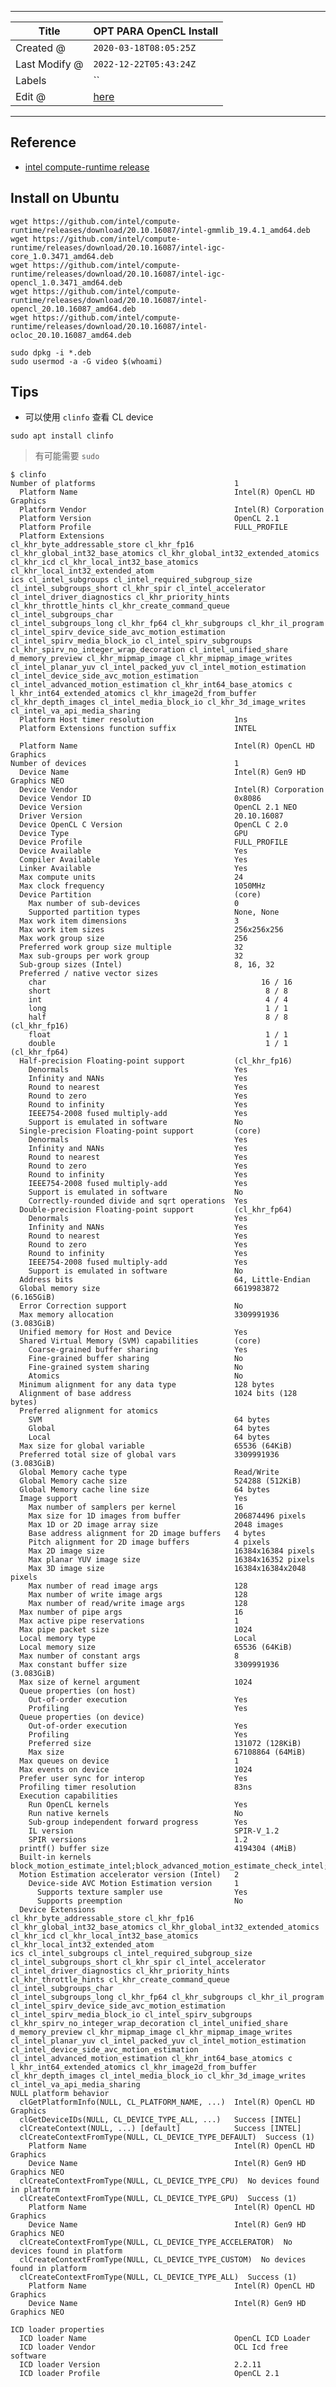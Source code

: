 -----

| Title         | OPT PARA OpenCL Install                             |
| ------------- | --------------------------------------------------- |
| Created @     | `2020-03-18T08:05:25Z`                              |
| Last Modify @ | `2022-12-22T05:43:24Z`                              |
| Labels        | \`\`                                                |
| Edit @        | [here](https://github.com/junxnone/xwiki/issues/35) |

-----

## Reference

  - [intel compute-runtime
    release](https://github.com/intel/compute-runtime/releases)

## Install on Ubuntu

    wget https://github.com/intel/compute-runtime/releases/download/20.10.16087/intel-gmmlib_19.4.1_amd64.deb
    wget https://github.com/intel/compute-runtime/releases/download/20.10.16087/intel-igc-core_1.0.3471_amd64.deb
    wget https://github.com/intel/compute-runtime/releases/download/20.10.16087/intel-igc-opencl_1.0.3471_amd64.deb
    wget https://github.com/intel/compute-runtime/releases/download/20.10.16087/intel-opencl_20.10.16087_amd64.deb
    wget https://github.com/intel/compute-runtime/releases/download/20.10.16087/intel-ocloc_20.10.16087_amd64.deb

    sudo dpkg -i *.deb
    sudo usermod -a -G video $(whoami)

## Tips

  - 可以使用 `clinfo` 查看 CL device

<!-- end list -->

    sudo apt install clinfo

> 有可能需要 `sudo`

    $ clinfo
    Number of platforms                               1
      Platform Name                                   Intel(R) OpenCL HD Graphics
      Platform Vendor                                 Intel(R) Corporation
      Platform Version                                OpenCL 2.1
      Platform Profile                                FULL_PROFILE
      Platform Extensions                             cl_khr_byte_addressable_store cl_khr_fp16 cl_khr_global_int32_base_atomics cl_khr_global_int32_extended_atomics cl_khr_icd cl_khr_local_int32_base_atomics cl_khr_local_int32_extended_atom
    ics cl_intel_subgroups cl_intel_required_subgroup_size cl_intel_subgroups_short cl_khr_spir cl_intel_accelerator cl_intel_driver_diagnostics cl_khr_priority_hints cl_khr_throttle_hints cl_khr_create_command_queue cl_intel_subgroups_char
    cl_intel_subgroups_long cl_khr_fp64 cl_khr_subgroups cl_khr_il_program cl_intel_spirv_device_side_avc_motion_estimation cl_intel_spirv_media_block_io cl_intel_spirv_subgroups cl_khr_spirv_no_integer_wrap_decoration cl_intel_unified_share
    d_memory_preview cl_khr_mipmap_image cl_khr_mipmap_image_writes cl_intel_planar_yuv cl_intel_packed_yuv cl_intel_motion_estimation cl_intel_device_side_avc_motion_estimation cl_intel_advanced_motion_estimation cl_khr_int64_base_atomics c
    l_khr_int64_extended_atomics cl_khr_image2d_from_buffer cl_khr_depth_images cl_intel_media_block_io cl_khr_3d_image_writes cl_intel_va_api_media_sharing
      Platform Host timer resolution                  1ns
      Platform Extensions function suffix             INTEL
    
      Platform Name                                   Intel(R) OpenCL HD Graphics
    Number of devices                                 1
      Device Name                                     Intel(R) Gen9 HD Graphics NEO
      Device Vendor                                   Intel(R) Corporation
      Device Vendor ID                                0x8086
      Device Version                                  OpenCL 2.1 NEO
      Driver Version                                  20.10.16087
      Device OpenCL C Version                         OpenCL C 2.0
      Device Type                                     GPU
      Device Profile                                  FULL_PROFILE
      Device Available                                Yes
      Compiler Available                              Yes
      Linker Available                                Yes
      Max compute units                               24
      Max clock frequency                             1050MHz
      Device Partition                                (core)
        Max number of sub-devices                     0
        Supported partition types                     None, None
      Max work item dimensions                        3
      Max work item sizes                             256x256x256
      Max work group size                             256
      Preferred work group size multiple              32
      Max sub-groups per work group                   32
      Sub-group sizes (Intel)                         8, 16, 32
      Preferred / native vector sizes
        char                                                16 / 16
        short                                                8 / 8
        int                                                  4 / 4
        long                                                 1 / 1
        half                                                 8 / 8        (cl_khr_fp16)
        float                                                1 / 1
        double                                               1 / 1        (cl_khr_fp64)
      Half-precision Floating-point support           (cl_khr_fp16)
        Denormals                                     Yes
        Infinity and NANs                             Yes
        Round to nearest                              Yes
        Round to zero                                 Yes
        Round to infinity                             Yes
        IEEE754-2008 fused multiply-add               Yes
        Support is emulated in software               No
      Single-precision Floating-point support         (core)
        Denormals                                     Yes
        Infinity and NANs                             Yes
        Round to nearest                              Yes
        Round to zero                                 Yes
        Round to infinity                             Yes
        IEEE754-2008 fused multiply-add               Yes
        Support is emulated in software               No
        Correctly-rounded divide and sqrt operations  Yes
      Double-precision Floating-point support         (cl_khr_fp64)
        Denormals                                     Yes
        Infinity and NANs                             Yes
        Round to nearest                              Yes
        Round to zero                                 Yes
        Round to infinity                             Yes
        IEEE754-2008 fused multiply-add               Yes
        Support is emulated in software               No
      Address bits                                    64, Little-Endian
      Global memory size                              6619983872 (6.165GiB)
      Error Correction support                        No
      Max memory allocation                           3309991936 (3.083GiB)
      Unified memory for Host and Device              Yes
      Shared Virtual Memory (SVM) capabilities        (core)
        Coarse-grained buffer sharing                 Yes
        Fine-grained buffer sharing                   No
        Fine-grained system sharing                   No
        Atomics                                       No
      Minimum alignment for any data type             128 bytes
      Alignment of base address                       1024 bits (128 bytes)
      Preferred alignment for atomics
        SVM                                           64 bytes
        Global                                        64 bytes
        Local                                         64 bytes
      Max size for global variable                    65536 (64KiB)
      Preferred total size of global vars             3309991936 (3.083GiB)
      Global Memory cache type                        Read/Write
      Global Memory cache size                        524288 (512KiB)
      Global Memory cache line size                   64 bytes
      Image support                                   Yes
        Max number of samplers per kernel             16
        Max size for 1D images from buffer            206874496 pixels
        Max 1D or 2D image array size                 2048 images
        Base address alignment for 2D image buffers   4 bytes
        Pitch alignment for 2D image buffers          4 pixels
        Max 2D image size                             16384x16384 pixels
        Max planar YUV image size                     16384x16352 pixels
        Max 3D image size                             16384x16384x2048 pixels
        Max number of read image args                 128
        Max number of write image args                128
        Max number of read/write image args           128
      Max number of pipe args                         16
      Max active pipe reservations                    1
      Max pipe packet size                            1024
      Local memory type                               Local
      Local memory size                               65536 (64KiB)
      Max number of constant args                     8
      Max constant buffer size                        3309991936 (3.083GiB)
      Max size of kernel argument                     1024
      Queue properties (on host)
        Out-of-order execution                        Yes
        Profiling                                     Yes
      Queue properties (on device)
        Out-of-order execution                        Yes
        Profiling                                     Yes
        Preferred size                                131072 (128KiB)
        Max size                                      67108864 (64MiB)
      Max queues on device                            1
      Max events on device                            1024
      Prefer user sync for interop                    Yes
      Profiling timer resolution                      83ns
      Execution capabilities
        Run OpenCL kernels                            Yes
        Run native kernels                            No
        Sub-group independent forward progress        Yes
        IL version                                    SPIR-V_1.2
        SPIR versions                                 1.2
      printf() buffer size                            4194304 (4MiB)
      Built-in kernels                                block_motion_estimate_intel;block_advanced_motion_estimate_check_intel;block_advanced_motion_estimate_bidirectional_check_intel;
      Motion Estimation accelerator version (Intel)   2
        Device-side AVC Motion Estimation version     1
          Supports texture sampler use                Yes
          Supports preemption                         No
      Device Extensions                               cl_khr_byte_addressable_store cl_khr_fp16 cl_khr_global_int32_base_atomics cl_khr_global_int32_extended_atomics cl_khr_icd cl_khr_local_int32_base_atomics cl_khr_local_int32_extended_atom
    ics cl_intel_subgroups cl_intel_required_subgroup_size cl_intel_subgroups_short cl_khr_spir cl_intel_accelerator cl_intel_driver_diagnostics cl_khr_priority_hints cl_khr_throttle_hints cl_khr_create_command_queue cl_intel_subgroups_char
    cl_intel_subgroups_long cl_khr_fp64 cl_khr_subgroups cl_khr_il_program cl_intel_spirv_device_side_avc_motion_estimation cl_intel_spirv_media_block_io cl_intel_spirv_subgroups cl_khr_spirv_no_integer_wrap_decoration cl_intel_unified_share
    d_memory_preview cl_khr_mipmap_image cl_khr_mipmap_image_writes cl_intel_planar_yuv cl_intel_packed_yuv cl_intel_motion_estimation cl_intel_device_side_avc_motion_estimation cl_intel_advanced_motion_estimation cl_khr_int64_base_atomics c
    l_khr_int64_extended_atomics cl_khr_image2d_from_buffer cl_khr_depth_images cl_intel_media_block_io cl_khr_3d_image_writes cl_intel_va_api_media_sharing
    NULL platform behavior
      clGetPlatformInfo(NULL, CL_PLATFORM_NAME, ...)  Intel(R) OpenCL HD Graphics
      clGetDeviceIDs(NULL, CL_DEVICE_TYPE_ALL, ...)   Success [INTEL]
      clCreateContext(NULL, ...) [default]            Success [INTEL]
      clCreateContextFromType(NULL, CL_DEVICE_TYPE_DEFAULT)  Success (1)
        Platform Name                                 Intel(R) OpenCL HD Graphics
        Device Name                                   Intel(R) Gen9 HD Graphics NEO
      clCreateContextFromType(NULL, CL_DEVICE_TYPE_CPU)  No devices found in platform
      clCreateContextFromType(NULL, CL_DEVICE_TYPE_GPU)  Success (1)
        Platform Name                                 Intel(R) OpenCL HD Graphics
        Device Name                                   Intel(R) Gen9 HD Graphics NEO
      clCreateContextFromType(NULL, CL_DEVICE_TYPE_ACCELERATOR)  No devices found in platform
      clCreateContextFromType(NULL, CL_DEVICE_TYPE_CUSTOM)  No devices found in platform
      clCreateContextFromType(NULL, CL_DEVICE_TYPE_ALL)  Success (1)
        Platform Name                                 Intel(R) OpenCL HD Graphics
        Device Name                                   Intel(R) Gen9 HD Graphics NEO
    
    ICD loader properties
      ICD loader Name                                 OpenCL ICD Loader
      ICD loader Vendor                               OCL Icd free software
      ICD loader Version                              2.2.11
      ICD loader Profile                              OpenCL 2.1
